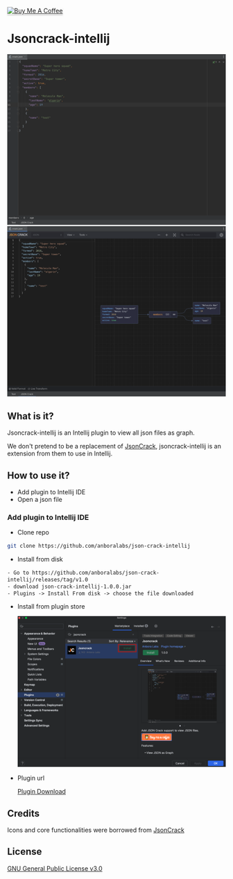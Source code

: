 <a href="https://www.buymeacoffee.com/dalgarins" target="_blank"><img src="https://www.buymeacoffee.com/assets/img/custom_images/orange_img.png" alt="Buy Me A Coffee" style="height: 41px !important;width: 174px !important;box-shadow: 0px 3px 2px 0px rgba(190, 190, 190, 0.5) !important;-webkit-box-shadow: 0px 3px 2px 0px rgba(190, 190, 190, 0.5) !important;" ></a>

# Jsoncrack-intellij

![Json](/images/json_crack1.png)
![JsonCrack](/images/json_crack2.png)

## What is it?

Jsoncrack-intellij is an Intellij plugin to view all json files as graph.

We don't pretend to be a replacement of [JsonCrack](https://jsoncrack.com/editor), jsoncrack-intellij is an extension from them to use in Intellij.

## How to use it?

- Add plugin to Intellij IDE
- Open a json file

### Add plugin to Intellij IDE

- Clone repo

```sh
git clone https://github.com/anboralabs/json-crack-intellij
```

- Install from disk

```
- Go to https://github.com/anboralabs/json-crack-intellij/releases/tag/v1.0
- download json-crack-intellij-1.0.0.jar
- Plugins -> Install From disk -> choose the file downloaded
```

- Install from plugin store

  ![Market Place](/images/marketplace.png)

- Plugin url

  [Plugin Download](https://plugins.jetbrains.com/plugin/18286-ks-explorer)

## Credits

<div>Icons and core functionalities were borrowed from <a href="https://jsoncrack.com/" title="jsoncrack">JsonCrack</a> </div>

## License

[GNU General Public License v3.0](https://github.com/anboralabs/json-crack-intellij/blob/master/LICENSE)
